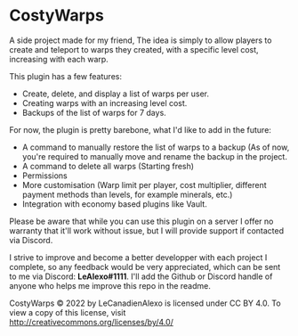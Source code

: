 # CostyWarps
A side project made for my friend, The idea is simply to allow players to create and teleport to warps they created, with a specific level cost, increasing with each warp.

This plugin has a few features:

- Create, delete, and display a list of warps per user.
- Creating warps with an increasing level cost.
- Backups of the list of warps for 7 days.

For now, the plugin is pretty barebone, what I'd like to add in the future:

- A command to manually restore the list of warps to a backup (As of now, you're required to manually move and rename the backup in the project.
- A command to delete all warps (Starting fresh)
- Permissions
- More customisation (Warp limit per player, cost multiplier, different payment methods than levels, for example minerals, etc.)
- Integration with economy based plugins like Vault.

Please be aware that while you can use this plugin on a server I offer no warranty that it'll work without issue, but I will provide support if contacted via Discord.

I strive to improve and become a better developper with each project I complete, so any feedback would be very appreciated, which can be sent to me via Discord: **LeAlexo#1111**. I'll add the Github or Discord handle of anyone who helps me improve this repo in the readme.

CostyWarps © 2022 by LeCanadienAlexo is licensed under CC BY 4.0. 
To view a copy of this license, visit http://creativecommons.org/licenses/by/4.0/
